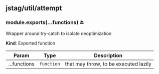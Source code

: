 <a name="module_jstag/util/attempt"></a>

## jstag/util/attempt
<a name="exp_module_jstag/util/attempt--module.exports"></a>

### module.exports(...functions) ⏏
Wrapper around try-catch to isolate deoptimization

**Kind**: Exported function  

| Param | Type | Description |
| --- | --- | --- |
| ...functions | <code>function</code> | that may throw, to be executed lazily |

